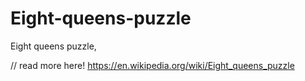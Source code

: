 # Eight-queens-puzzle
Eight queens puzzle,

 // read more here!
https://en.wikipedia.org/wiki/Eight_queens_puzzle
